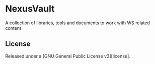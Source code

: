 # NexusVault
A collection of libraries, tools and documents to work with WS related content

## License
Released under a [GNU General Public License v3][license].
